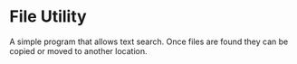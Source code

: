 # File Utility
A simple program that allows text search. Once files are found they can be copied or moved to another location.